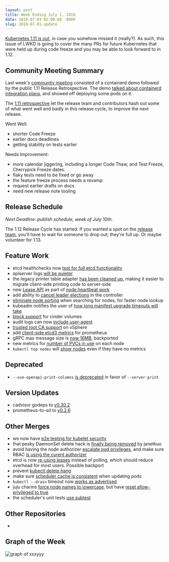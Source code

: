 ```yaml
---
layout: post
title: Week Ending July 1, 2018
date: 2018-07-03 05:00:00 -0000
slug: 2018-07-01-update
---
```


[Kubernetes 1.11 is out](https://kubernetes.io/blog/2018/06/27/kubernetes-1.11-release-announcement/), in case you somehow missed it (really?).  As such, this issue of LWKD is going to cover the many PRs for future Kubernetes that were held up during code freeze and you may be able to look forward to in 1.12.

## Community Meeting Summary

Last week's [community meeting](http://bit.ly/k8scommunity) consisted of a containerd demo followed by the public 1.11 Release Retrospective.  The demo [talked about containerd integration plans](https://docs.google.com/presentation/d/19ZHjXR1uG4wdW5uXiNB7fda2goRBlSbBaV5Cw06a3zk), and showed off deploying some pods on it.

The [1.11 retrospective](http://bit.ly/k8s111-retro) let the release team and contributors hash out some of what went well and badly in this release cycle, to improve the next release.

Went Well:

* shorter Code Freeze
* earlier docs deadlines
* getting stability on tests earlier

Needs Improvement:

* more calendar jiggering, including a longer Code Thaw, and Test Freeze, Cherrypick Freeze dates.
* flaky tests need to be fixed or go away
* the feature freeze process needs a revamp
* request earlier drafts on docs
* need new release note tooling

## Release Schedule

*Next Deadline: publish schedule, week of July 10th.*

The 1.12 Release Cycle has started.  If you wanted a spot on the [release team](https://github.com/kubernetes/sig-release/blob/master/releases/release-1.12/release_team.md), you'll have to wait for someone to drop out; they're full up.  Or maybe volunteer for 1.13.

## Feature Work

* etcd healthchecks now [test for full etcd functionality](https://github.com/kubernetes/kubernetes/pull/65027)
* apiserver logs [will be quieter](https://github.com/kubernetes/kubernetes/pull/65001)
* the legacy printer table adapter [has been cleaned up](https://github.com/kubernetes/kubernetes/pull/64883), making it easier to migrate client-side printing code to server-side
* new [Lease API](https://github.com/kubernetes/kubernetes/pull/64246) as part of [node heartbeat work](https://github.com/kubernetes/community/blob/master/keps/sig-node/0009-node-heartbeat.md)
* add ability to [cancel leader elections](https://github.com/kubernetes/kubernetes/pull/57932) in the controller
* [eliminate node sorting](https://github.com/kubernetes/kubernetes/pull/65396) when searching for nodes, for faster node lookup
* kubeadm notifies the user of [how long manifest upgrade timeouts will take](https://github.com/kubernetes/kubernetes/pull/65164)
* [block support](https://github.com/kubernetes/kubernetes/pull/64879) for cinder volumes
* audit logs can now [include user-agent](https://github.com/kubernetes/kubernetes/pull/64812)
* [trusted root CA support](https://github.com/kubernetes/kubernetes/pull/64758) on vSphere
* add [client-side etcd3 metrics](https://github.com/kubernetes/kubernetes/pull/64741) for prometheus
* gRPC max message size is [now 16MB](https://github.com/kubernetes/kubernetes/pull/64672), backported
* new metrics for [number of PVCs in use](https://github.com/kubernetes/kubernetes/pull/64527) on each node
* `kubectl top nodes` will [show nodes](https://github.com/kubernetes/kubernetes/pull/64389) even if they have no metrics

## Deprecated

* `--use-openapi-print-columns` [is deprecated](https://github.com/kubernetes/kubernetes/pull/65601) in favor of `--server-print`

## Version Updates

* cadvisor godeps to [v0.30.2](https://github.com/kubernetes/kubernetes/pull/65334)
* prometheus-to-sd to [v0.2.6](https://github.com/kubernetes/kubernetes/pull/64964)

## Other Merges

* we now have [e2e testing for kubelet security](https://github.com/kubernetes/kubernetes/pull/64140)
* that pesky DaemonSet delete hack is [finally being removed](https://github.com/kubernetes/kubernetes/pull/65380) by janetkuo
* avoid having the node authorizer [escalate pod privileges](https://github.com/kubernetes/kubernetes/pull/64837), and make sure RBAC [is using the curent authorizer](https://github.com/kubernetes/kubernetes/pull/56358)
* etcd is now [re-using leases](https://github.com/kubernetes/kubernetes/pull/64539) instead of polling, which should reduce overhead for most users.  Possible backport
* prevent [kubectl delete hang](https://github.com/kubernetes/kubernetes/pull/65367)
* make sure [scheduler cache is consistent](https://github.com/kubernetes/kubernetes/pull/64692) when updating pods
* `kubectl --drain` timeout now [works as advertised](https://github.com/kubernetes/kubernetes/pull/64378)
* juju charms [force node names to lowercase](https://github.com/kubernetes/kubernetes/pull/65487), but have [reset allow-privileged to true](https://github.com/kubernetes/kubernetes/pull/64104)
* the scheduler's unit tests [use subtest](https://github.com/kubernetes/kubernetes/pull/63661)

## Other Repositories

*

## Graph of the Week

![graph of xxxyyy](/2018/images/some-graph.png)

